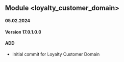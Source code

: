 ## Module <loyalty_customer_domain>

#### 05.02.2024
#### Version 17.0.1.0.0
#### ADD

- Initial commit for Loyalty Customer Domain
